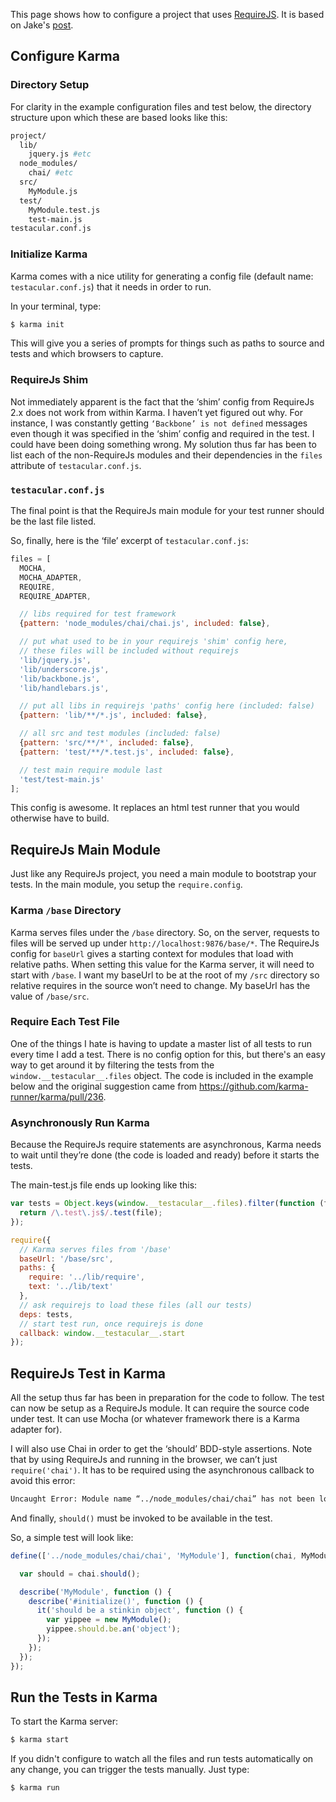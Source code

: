 This page shows how to configure a project that uses [RequireJS]. It is based on Jake's [post].

## Configure Karma

### Directory Setup

For clarity in the example configuration files and test below, the
directory structure upon which these are based looks like this:
```bash
project/
  lib/
    jquery.js #etc
  node_modules/
    chai/ #etc
  src/
    MyModule.js
  test/
    MyModule.test.js
    test-main.js
testacular.conf.js
```

### Initialize Karma

Karma comes with a nice utility for generating a config file
(default name: `testacular.conf.js`) that it needs in order to run.

In your terminal, type:
```bash
$ karma init
```
This will give you a series of prompts for things such as paths to
source and tests and which browsers to capture.

### RequireJs Shim
Not immediately apparent is the fact that the ‘shim’ config from
RequireJs 2.x does not work from within Karma. I haven’t yet
figured out why. For instance, I was constantly getting `‘Backbone’ is
not defined` messages even though it was specified in the ‘shim’
config and required in the test. I could have been doing something
wrong. My solution thus far has been to list each of the non-RequireJs
modules and their dependencies in the `files` attribute of
`testacular.conf.js`.

### `testacular.conf.js`
The final point is that the RequireJs main module for your test runner
should be the last file listed.

So, finally, here is the ‘file’ excerpt of `testacular.conf.js`:
```javascript
files = [
  MOCHA,
  MOCHA_ADAPTER,
  REQUIRE,
  REQUIRE_ADAPTER,

  // libs required for test framework
  {pattern: 'node_modules/chai/chai.js', included: false},

  // put what used to be in your requirejs 'shim' config here,
  // these files will be included without requirejs
  'lib/jquery.js',
  'lib/underscore.js',
  'lib/backbone.js',
  'lib/handlebars.js',

  // put all libs in requirejs 'paths' config here (included: false)
  {pattern: 'lib/**/*.js', included: false},

  // all src and test modules (included: false)
  {pattern: 'src/**/*', included: false},
  {pattern: 'test/**/*.test.js', included: false},

  // test main require module last
  'test/test-main.js'
];
```
This config is awesome. It replaces an html test runner that you would otherwise have to build.

## RequireJs Main Module
Just like any RequireJs project, you need a main module to bootstrap
your tests. In the main module, you setup the `require.config`.

### Karma `/base` Directory
Karma serves files under the `/base` directory. So, on the
server, requests to files will be served up under
`http://localhost:9876/base/*`. The RequireJs config for `baseUrl`
gives a starting context for modules that load with relative paths.
When setting this value for the Karma server, it will need to
start with `/base`. I want my baseUrl to be at the root of my `/src`
directory so relative requires in the source won’t need to change. My
baseUrl has the value of `/base/src`.

### Require Each Test File
One of the things I hate is having to update a master list of all
tests to run every time I add a test. There is no config option for
this, but there's an easy way to get around it by filtering the tests
from the `window.__testacular__.files` object.
The code is included in the example below and the original suggestion
came from <https://github.com/karma-runner/karma/pull/236>.

### Asynchronously Run Karma
Because the RequireJs require statements are asynchronous, Karma
needs to wait until they’re done (the code is loaded and ready) before
it starts the tests.

The main-test.js file ends up looking like this:
```javascript
var tests = Object.keys(window.__testacular__.files).filter(function (file) {
  return /\.test\.js$/.test(file);
});

require({
  // Karma serves files from '/base'
  baseUrl: '/base/src',
  paths: {
    require: '../lib/require',
    text: '../lib/text'
  },
  // ask requirejs to load these files (all our tests)
  deps: tests,
  // start test run, once requirejs is done
  callback: window.__testacular__.start
});
```

## RequireJs Test in Karma
All the setup thus far has been in preparation for the code to follow.
The test can now be setup as a RequireJs module. It can require the
source code under test. It can use Mocha (or whatever framework there
is a Karma adapter for).

I will also use Chai in order to get the ‘should’ BDD-style
assertions. Note that by using RequireJs and running in the browser,
we can’t just `require('chai')`. It has to be required using the
asynchronous callback to avoid this error:
```bash
Uncaught Error: Module name “../node_modules/chai/chai” has not been loaded yet for context: _. Use require([])
```
And finally, `should()` must be invoked to be available in the test.

So, a simple test will look like:
```javascript
define(['../node_modules/chai/chai', 'MyModule'], function(chai, MyModule) {

  var should = chai.should();

  describe('MyModule', function () {
    describe('#initialize()', function () {
      it('should be a stinkin object', function () {
        var yippee = new MyModule();
        yippee.should.be.an('object');
      });
    });
  });
});
```

## Run the Tests in Karma
To start the Karma server:
```bash
$ karma start
```

If you didn't configure to watch all the files and run tests automatically on any change, you can trigger the tests manually. Just type:
```bash
$ karma run
```



[RequireJS]: http://requirejs.org/
[post]: http://jaketrent.com/post/test-requirejs-testacular/
